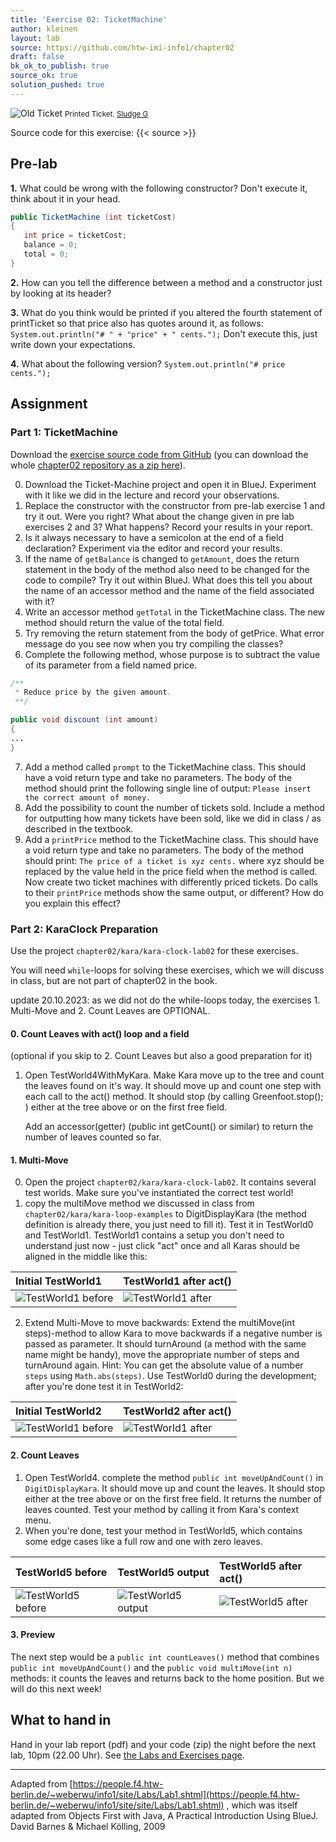 ```yaml
---
title: 'Exercise 02: TicketMachine'
author: kleinen
layout: lab
source: https://github.com/htw-imi-info1/chapter02
draft: false
bk_ok_to_publish: true
source_ok: true
solution_pushed: true
---
```



![Old Ticket](../../images/ticket-5277919863_b741ccde84_b.jpg)
<small class = "float-right">Printed Ticket. [Sludge G](https://www.flickr.com/photos/sludgeulper/5277919863/)</small>

Source code for this exercise: {{< source >}}

## Pre-lab

**1.** What could be wrong with the following constructor? Don't execute it, think about it in your head.

```java
public TicketMachine (int ticketCost)
{
   int price = ticketCost;
   balance = 0;
   total = 0;
}
```

**2.** How can you tell the difference between a method and a constructor just by looking at its header?

**3.** What do you think would be printed if you altered the fourth statement of printTicket so that price also has quotes around it, as follows:
`System.out.println("# " + "price" + " cents.");` 
Don't execute this, just write down your expectations.

**4.** What about the following version?
`System.out.println("# price cents.");`


## Assignment

### Part 1: TicketMachine

Download the [exercise source code from GitHub][1] (you can download the whole [chapter02 repository as a zip here][2]).

0. Download the Ticket-Machine project and open it in BlueJ. Experiment with it like we did in the lecture and record your observations.
1. Replace the constructor with the constructor from pre-lab exercise 1 and try it out. Were you right? What about the change given in pre lab exercises 2 and 3? What happens? Record your results in your report.
2. Is it always necessary to have a semicolon at the end of a field declaration? Experiment via the editor and record your results.
3. If the name of `getBalance` is changed to `getAmount`, does the return statement in the body of the method also need to be changed for the code to compile? Try it out within BlueJ. What does this tell you about the name of an accessor method and the name of the field associated with it?
4. Write an accessor method `getTotal` in the TicketMachine class. The new method should return the value of the total field.
5. Try removing the return statement from the body of getPrice. What error message do you see now when you try compiling the classes?
6. Complete the following method, whose purpose is to subtract the value of its parameter from a field named price.

```java
/**
 * Reduce price by the given amount.
 **/

public void discount (int amount)
{
...
}
```

7. Add a method called `prompt` to the TicketMachine class. This should have a void return type and take no parameters. The body of the method should print the following single line of output: `Please insert the correct amount of money.`
8. Add the possibility to count the number of tickets sold. Include a method for outputting how many tickets have been sold, like we did in class / as described in the textbook.
9. Add a `printPrice` method to the TicketMachine class. This should have a void return type and take no parameters. The body of the method should print: `The price of a ticket is xyz cents.`  where xyz should be replaced by the value held in the price field when the method is called. Now create two ticket machines with differently priced tickets. Do calls to their `printPrice` methods show the same output, or different? How do you explain this effect?
<!--10. Add and implement a method, `empty` , that simulates the effect of removing all money from the machine. This method should have a void return type, and its body should simply set the total field to zero. Does this method need to take any parameters? Test your method by creating a machine, inserting some money, printing some tickets, checking the total, and then emptying the machine. Is the empty method a mutator or an accessor?
10. (For the bored) Can you make the better-ticket-machine give proper change with a minimal amount of Euro coins?-->

### Part 2: KaraClock Preparation

Use the project `chapter02/kara/kara-clock-lab02` for these exercises.

You will need `while`-loops for solving these exercises, which we will discuss in class, but are not part of chapter02 in the book.

update 20.10.2023: as we did not do the while-loops today, the exercises 1. Multi-Move and 2. Count Leaves are OPTIONAL.


#### 0. Count Leaves with act() loop and a field

(optional if you skip to 2. Count Leaves but also a good preparation for it)

1. Open TestWorld4WithMyKara. Make Kara move up to the tree and count the leaves found on it's way.
   It should move up and count one step with each call to the act() method. 
   It should stop (by calling Greenfoot.stop(); )  either at the tree above or on the first free field. 
   
   Add an accessor(getter) (public int getCount() or similar) to return the number of leaves counted so far.

#### 1. Multi-Move

0. Open the project `chapter02/kara/kara-clock-lab02`. It contains several test worlds. Make sure you've instantiated the correct test world!
1. copy the multiMove method we discussed in class from `chapter02/kara/kara-loop-examples` to DigitDisplayKara (the method definition is already there, you just need to fill it). Test it in TestWorld0 and TestWorld1. TestWorld1 contains a setup you don't need to understand just now - just click "act" once and all Karas should be aligned in the middle like this:

| Initial TestWorld1                            | TestWorld1 after act()                      |
|:----------------------------------------------|:--------------------------------------------|
| ![TestWorld1 before](./testworld1-before.jpg) | ![TestWorld1 after](./testworld1-after.jpg) |


2. Extend Multi-Move to move backwards: Extend the multiMove(int steps)-method to allow Kara to move backwards if a negative number is passed as parameter. It should turnAround (a method with the same name might be handy), move the appropriate number of steps and turnAround again. Hint: You can get the absolute value of a number `steps` using `Math.abs(steps)`. Use TestWorld0 during the development; after
you're done test it in TestWorld2:

| Initial TestWorld2                            | TestWorld2 after act()                      |
|:----------------------------------------------|:--------------------------------------------|
| ![TestWorld1 before](./testworld2-before.jpg) | ![TestWorld1 after](./testworld2-after.jpg) |

#### 2. Count Leaves

1. Open TestWorld4. complete the method `public int moveUpAndCount()` in `DigitDisplayKara`.
   It should move up and count the leaves. It should stop either at the tree above or on the first free field. It returns the number of leaves counted.
   Test your method by calling it from Kara's context menu. 
2. When you're done, test your method in TestWorld5, which contains some edge cases like a full row and one with zero leaves.

| TestWorld5 before| TestWorld5 output                           | TestWorld5 after act()                      |
|:--|:----------------------------------------------|:--------------------------------------------|
|  ![TestWorld5 before](./testworld5-before.jpg) | ![TestWorld5 output](./testworld5-output.jpg) | ![TestWorld5 after](./testworld5-after.jpg) |

#### 3. Preview
The next step would be a `public int countLeaves()` method that combines  `public int moveUpAndCount()` and the `public void multiMove(int n)` methods: it counts the leaves and returns back to the home position. But we will do this next week!

## What to hand in

Hand in your lab report (pdf) and your code (zip) the night before the next lab, 10pm (22.00 Uhr). See [the Labs and Exercises page](../).


* * *

Adapted from [https://people.f4.htw-berlin.de/~weberwu/info1/site/Labs/Lab1.shtml](https://people.f4.htw-berlin.de/~weberwu/info1/site/site/Labs/Lab1.shtml) , which was itself adapted from Objects First with Java, A Practical Introduction Using BlueJ. David Barnes & Michael K&ouml;lling, 2009

[1]: https://github.com/htw-imi-info1/chapter02
[2]: https://github.com/htw-imi-info1/chapter02/zipball/main
